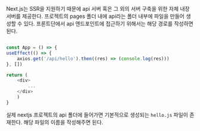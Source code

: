 
Next.js는 SSR을 지원하기 때문에 api 서버 혹은 그 외의 서버 구축을 위한 자체 내장 서버를 제공한다. 프로젝트의 pages 폴더 내에 api라는 폴더 내부에 파일을 만들어 생성할 수 있다. 프론트단에서 api 엔드포인트에 접근하기 위해서는 해당 경로를 작성하면 된다.

```javascript

const App = () => {
useEffect(() => {
	axios.get('/api/hello').then((res) => (console.log(res)))
}, [])

return (
	<div>
		...
	</div>
	)
}

```

실제 nextjs 프로젝트의 api 폴더에 들어가면 기본적으로 생성되는 `hello.js` 파일이 존재한다. 해당 파일의 이름을 작성해주면 된다.